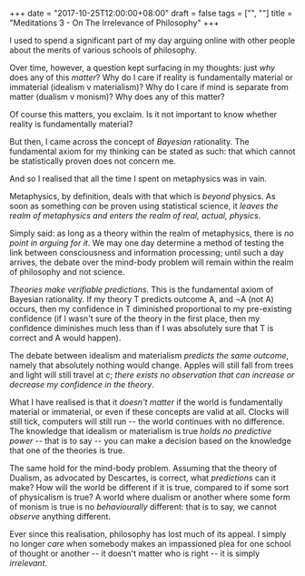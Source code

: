 +++
date = "2017-10-25T12:00:00+08:00"
draft = false
tags = ["", ""]
title = "Meditations 3 - On The Irrelevance of Philosophy"
+++

I used to spend a significant part of my day arguing online with other people about the merits of various schools of philosophy.

Over time, however, a question kept surfacing in my thoughts: just _why_ does any of this _matter_? Why do I care if reality is fundamentally material or immaterial (idealism v materialism)? Why do I care if mind is separate from matter (dualism v monism)? Why does any of this matter?

Of course this matters, you exclaim. Is it not important to know whether reality is fundamentally material? 

But then, I came across the concept of _Bayesian_ rationality. The fundamental axiom for my thinking can be stated as such: that which cannot be statistically proven does not concern me.

And so I realised that all the time I spent on metaphysics was in vain. 

Metaphysics, by definition, deals with that which is _beyond_ physics. As soon as something _can_ be proven using statistical science, it _leaves the realm of metaphysics and enters the realm of real, actual, physics_.

Simply said: as long as a theory within the realm of metaphysics, there is _no point in arguing for it_. We may one day determine a method of testing the link between consciousness and information processing; until such a day arrives, the debate over the mind-body problem will remain within the realm of philosophy and not science.

_Theories make verifiable predictions_. This is the fundamental axiom of Bayesian rationality. If my theory T predicts outcome A, and ¬A (not A) occurs, then my confidence in T diminished proportional to my pre-existing confidence (if I wasn't sure of the theory in the first place, then my confidence diminishes much less than if I was absolutely sure that T is correct and A would happen).

The debate between idealism and materialism _predicts the same outcome_, namely that absolutely nothing would change. Apples will still fall from trees and light will still travel at _c_; _there exists no observation that can increase or decrease my confidence in the theory_. 

What I have realised is that it _doesn't matter_ if the world is fundamentally material or immaterial, or even if these concepts are valid at all. Clocks will still tick, computers will still run -- the world continues with no difference. The knowledge that idealism or materialism is true _holds no predictive power_ -- that is to say -- you can make a decision based on the knowledge that one of the theories is true.

The same hold for the mind-body problem. Assuming that the theory of Dualism, as advocated by Descartes, is correct, what _predictions_ can it make? How will the world be different if it is true, compared to if some sort of physicalism is true? A world where dualism or another where some form of monism is true is no _behaviourally_ different: that is to say, we cannot _observe_ anything different.

Ever since this realisation, philosophy has lost much of its appeal. I simply no longer _care_ when somebody makes an impassioned plea for one school of thought or another -- it doesn't matter who is right -- it is simply _irrelevant_.
